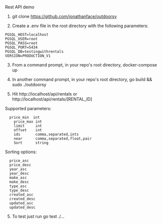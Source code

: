 Rest API demo

1. git clone https://github.com/jonathanface/outdoorsy

2. Create a .env file in the root directory with the following parameters:
```
PGSQL_HOST=localhost
PGSQL_USER=root
PGSQL_PASS=root
PGSQL_PORT=5434
PGSQL_DB=testingwithrentals
VERSION=PRODUCTION_V1
```
3. From a command prompt, in your repo's root directory, docker-compose up

4. In another command prompt, in your repo's root directory, go build && sudo ./outdoorsy

5. Hit http://localhost/api/rentals or http://localhost/api/rentals/[RENTAL_ID] 

Supported parameters:
```
  price_min  int
	price_max int
	limit     int
	offset    int
	ids       comma,separated,ints
	near      comma,separated,float,pair
	Sort      string
  ```
Sorting options:
```
  price_asc
  price_desc
  year_asc
  year_desc
  make_asc
  make_desc
  type_asc
  type_desc
  created_asc
  created_desc
  updated_asc
  updated_desc
```

5. To test just run go test ./...
